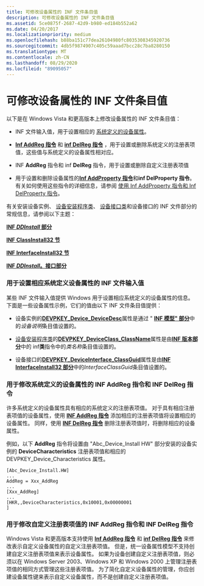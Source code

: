 ```yaml
---
title: 可修改设备属性的 INF 文件条目值
description: 可修改设备属性的 INF 文件条目值
ms.assetid: 5ce0875f-2687-42d9-b980-ed184b552a62
ms.date: 04/20/2017
ms.localizationpriority: medium
ms.openlocfilehash: b88ba151c77dea26104980fc8035308345920736
ms.sourcegitcommit: 4db5f9874907c405c59aaad7bcc28c7ba8280150
ms.translationtype: MT
ms.contentlocale: zh-CN
ms.lasthandoff: 08/29/2020
ms.locfileid: "89095057"
---
```

# <a name="inf-file-entry-values-that-modify-device-properties"></a>可修改设备属性的 INF 文件条目值


以下是在 Windows Vista 和更高版本上修改设备属性的 INF 文件条目值：

-   INF 文件输入值，用于设置相应的 [系统定义的设备属性](system-defined-device-properties2.md)。

-   [**Inf AddReg 指令**](inf-addreg-directive.md) 和 [**inf DelReg 指令**](inf-delreg-directive.md) ，用于设置或删除系统定义的注册表项值，这些值与系统定义的设备属性相对应。

-   INF **AddReg** 指令和 inf **DelReg** 指令，用于设置或删除自定义注册表项值

-   用于设置和删除设备属性的[**Inf AddProperty 指令**](inf-addproperty-directive.md)和**inf DelProperty 指令**。 有关如何使用这些指令的详细信息，请参阅 [使用 Inf AddProperty 指令和 Inf DelProperty 指令](using-the-inf-addproperty-directive-and-the-inf-delproperty-directive.md)。

有关安装设备实例、 [设备安装程序类](./overview-of-device-setup-classes.md)、 [设备接口类](./overview-of-device-interface-classes.md)和设备接口的 INF 文件部分的常规信息，请参阅以下主题：

[**INF *DDInstall* 部分**](inf-ddinstall-section.md)

[**INF ClassInstall32 节**](inf-classinstall32-section.md)

[**INF InterfaceInstall32 节**](inf-interfaceinstall32-section.md)

[**INF *DDInstall*。接口部分**](inf-ddinstall-interfaces-section.md)

### <a name="inf-file-entry-values-that-set-corresponding-system-defined-device-properties"></a><a href="" id="inf-file-entry-values-that-set-corresponding-system-defined-device-pro"></a>用于设置相应系统定义设备属性的 INF 文件输入值

某些 INF 文件输入值提供 Windows 用于设置相应系统定义的设备属性的信息。 下面是一些设备属性示例，它们的值由以下 INF 文件条目值提供：

-   设备实例的[**DEVPKEY_Device_DeviceDesc**](./devpkey-device-devicedesc.md)属性是通过 " [**INF 模型" 部分**](inf-models-section.md)中的*设备说明*条目值设置的。

-   [设备安装程序类](./overview-of-device-setup-classes.md)的[**DEVPKEY_DeviceClass_ClassName**](./devpkey-deviceclass-classname.md)属性是由[**INF 版本部分**](inf-version-section.md)中的 inf**类**指令中的*类名称*条目值设置的。

-   设备接口的[**DEVPKEY_DeviceInterface_ClassGuid**](./devpkey-deviceinterface-classguid.md)属性是由[**INF InterfaceInstall32 部分**](inf-interfaceinstall32-section.md)中的*InterfaceClassGuid*条目值设置的。

### <a name="inf-addreg-directives-and-inf-delreg-directives-that-modify-system-defined-device-properties"></a><a href="" id="inf-addreg-directives-and-inf-delreg-directives-that-modify-system-def"></a>用于修改系统定义的设备属性的 INF AddReg 指令和 INF DelReg 指令

许多系统定义的设备属性具有相应的系统定义的注册表项值。 对于具有相应注册表项值的设备属性，使用 [**INF AddReg 指令**](inf-addreg-directive.md) 添加相应的注册表项值将设置相应的设备属性。 同样，使用 [**INF DelReg 指令**](inf-delreg-directive.md) 删除注册表项值时，将删除相应的设备属性。

例如，以下 **AddReg** 指令将设置由 "Abc_Device_Install HW" 部分安装的设备实例的 **DeviceCharacteristics** 注册表项值和相应的 DEVPKEY_Device_Characteristics 属性。

```inf
[Abc_Device_Install.HW]
...
AddReg = Xxx_AddReg
...
[Xxx_AddReg]
...
[HKR,,DeviceCharacteristics,0x10001,0x00000001
] 
```

### <a name="inf-addreg-directives-and-inf-delreg-directives-that-modify-custom-registry-entry-values"></a><a href="" id="inf-addreg-directives-and-inf-delreg-directives-that-modify-custom-reg"></a>用于修改自定义注册表项值的 INF AddReg 指令和 INF DelReg 指令

Windows Vista 和更高版本支持使用 [**Inf AddReg 指令**](inf-addreg-directive.md) 和 [**inf DelReg 指令**](inf-delreg-directive.md) 来修改表示自定义设备属性的自定义注册表项值。 但是，统一设备属性模型不支持创建自定义注册表项值来表示设备属性。 如果为设备创建自定义注册表项值，则必须以在 Windows Server 2003、Windows XP 和 Windows 2000 上管理注册表项值的相同方式管理这些注册表项值。 为了简化自定义设备属性的管理，你应创建设备属性键来表示自定义设备属性，而不是创建自定义注册表项值。